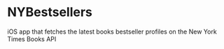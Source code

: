 # NYBestsellers
iOS app that fetches the latest books bestseller profiles on the New York Times Books API
